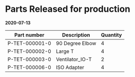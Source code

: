 # Parts Released for production #

**2020-07-13**

Part number | Description | Quantity
------------ | ------------ | ------------ 
P-TET-000001-0 | 90 Degree Elbow | 4
P-TET-000002-0 | Large T | 4
P-TET-000003-0 | Ventilator_IO-T | 2
P-TET-000006-0 | ISO Adapter | 4
